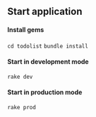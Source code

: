 ## Start application
#### Install gems
`cd todolist`
`bundle install`
#### Start in development mode
`rake dev`
#### Start in production mode
`rake prod`